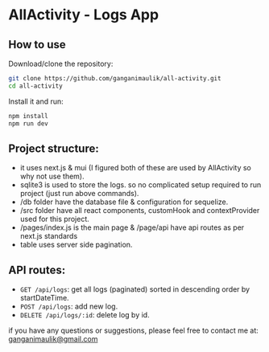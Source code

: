 # AllActivity - Logs App


## How to use

Download/clone the repository: 

 
```sh
git clone https://github.com/ganganimaulik/all-activity.git
cd all-activity
```

Install it and run:

```sh
npm install
npm run dev
```

## Project structure:

- it uses next.js & mui (I figured both of these are used by AllActivity so why not use them).
- sqlite3 is used to store the logs. so no complicated setup required to run project (just run above commands).
- /db folder have the database file & configuration for sequelize.
- /src folder have all react components, customHook and contextProvider used for this project.
- /pages/index.js is the main page & /page/api have api routes as per next.js standards
- table uses server side pagination.


## API routes:
- `GET /api/logs`: get all logs (paginated) sorted in descending order by startDateTime.
- `POST /api/logs`: add new log.
- `DELETE /api/logs/:id`: delete log by id.


if you have any questions or suggestions, please feel free to contact me at: ganganimaulik@gmail.com

